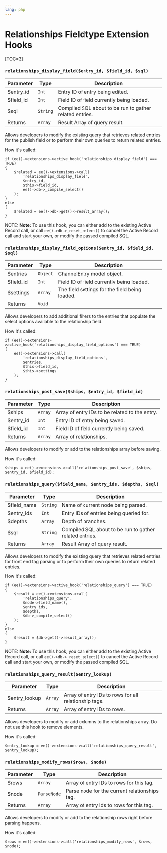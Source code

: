 ```yaml
---
lang: php
---
```


<!--
    This source file is part of the open source project
    ExpressionEngine User Guide (https://github.com/ExpressionEngine/ExpressionEngine-User-Guide)

    @link      https://expressionengine.com/
    @copyright Copyright (c) 2003-2020, Packet Tide, LLC (https://packettide.com)
    @license   https://expressionengine.com/license Licensed under Apache License, Version 2.0
-->

# Relationships Fieldtype Extension Hooks

[TOC=3]

### `relationships_display_field($entry_id, $field_id, $sql)`

| Parameter  | Type     | Description                                             |
| ---------- | -------- | ------------------------------------------------------- |
| \$entry_id | `Int`    | Entry ID of entry being edited.                         |
| \$field_id | `Int`    | Field ID of field currently being loaded.               |
| \$sql      | `String` | Compiled SQL about to be run to gather related entries. |
| Returns    | `Array`  | Result Array of query result.                           |

Allows developers to modify the existing query that retrieves related entries for the publish field or to perform their own queries to return related entries.

How it's called:

    if (ee()->extensions->active_hook('relationships_display_field') === TRUE)
    {
        $related = ee()->extensions->call(
            'relationships_display_field',
            $entry_id,
            $this->field_id,
            ee()->db->_compile_select()
        );
    }
    else
    {
        $related = ee()->db->get()->result_array();
    }

NOTE: **Note:** To use this hook, you can either add to the existing Active Record call, or call `ee()->db->_reset_select()` to cancel the Active Record call and start your own, or modify the passed compiled SQL.

### `relationships_display_field_options($entry_id, $field_id, $sql)`

| Parameter  | Type     | Description                                    |
| ---------- | -------- | ---------------------------------------------- |
| \$entries  | `Object` | ChannelEntry model object.                     |
| \$field_id | `Int`    | Field ID of field currently being loaded.      |
| \$settings | `Array`  | The field settings for the field being loaded. |
| Returns    | `Void`   |                                                |

Allows developers to add additional filters to the entries that populate the select options available to the relationship field.

How it's called:

    if (ee()->extensions->active_hook('relationships_display_field_options') === TRUE)
    {
        ee()->extensions->call(
            'relationships_display_field_options',
            $entries,
            $this->field_id,
            $this->settings
        );
    }

### `relationships_post_save($ships, $entry_id, $field_id)`

| Parameter  | Type    | Description                                    |
| ---------- | ------- | ---------------------------------------------- |
| \$ships    | `Array` | Array of entry IDs to be related to the entry. |
| \$entry_id | `Int`   | Entry ID of entry being saved.                 |
| \$field_id | `Int`   | Field ID of field currently being saved.       |
| Returns    | `Array` | Array of relationships.                        |

Allows developers to modify or add to the relationships array before saving.

How it's called:

    $ships = ee()->extensions->call('relationships_post_save', $ships, $entry_id, $field_id);

### `relationships_query($field_name, $entry_ids, $depths, $sql)`

| Parameter    | Type     | Description                                             |
| ------------ | -------- | ------------------------------------------------------- |
| \$field_name | `String` | Name of current node being parsed.                      |
| \$entry_ids  | `Int`    | Entry IDs of entries being queried for.                 |
| \$depths     | `Array`  | Depth of branches.                                      |
| \$sql        | `String` | Compiled SQL about to be run to gather related entries. |
| Returns      | `Array`  | Result Array of query result.                           |

Allows developers to modify the existing query that retrieves related entries for front end tag parsing or to perform their own queries to return related entries.

How it's called:

    if (ee()->extensions->active_hook('relationships_query') === TRUE)
    {
        $result = ee()->extensions->call(
            'relationships_query',
            $node->field_name(),
            $entry_ids,
            $depths,
            $db->_compile_select()
        );
    }
    else
    {
        $result = $db->get()->result_array();
    }

NOTE: **Note:** To use this hook, you can either add to the existing Active Record call, or call `ee()->db->_reset_select()` to cancel the Active Record call and start your own, or modify the passed compiled SQL.

### `relationships_query_result($entry_lookup)`

| Parameter      | Type    | Description                                           |
| -------------- | ------- | ----------------------------------------------------- |
| \$entry_lookup | `Array` | Array of entry IDs to rows for all relationship tags. |
| Returns        | `Array` | Array of entry IDs to rows.                           |

Allows developers to modify or add columns to the relationships array. Do not use this hook to remove elements.

How it's called:

    $entry_lookup = ee()->extensions->call('relationships_query_result', $entry_lookup);

### `relationships_modify_rows($rows, $node)`

| Parameter | Type        | Description                                   |
| --------- | ----------- | --------------------------------------------- |
| \$rows    | `Array`     | Array of entry IDs to rows for this tag.      |
| \$node    | `ParseNode` | Parse node for the current relationships tag. |
| Returns   | `Array`     | Array of entry ids to rows for this tag.      |

Allows developers to modify or add to the relationship rows right before parsing happens.

How it's called:

    $rows = ee()->extensions->call('relationships_modify_rows', $rows, $node);
